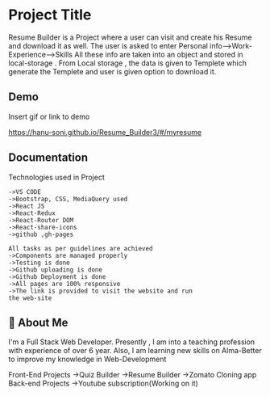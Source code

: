 
# Project Title
Resume Builder is a Project where a user can visit and create his Resume and download it as well. The user is asked to enter
Personal info-->Work-Experience-->Skills 
All these info are taken into an object and stored in
local-storage . From Local storage , the data is given to Templete which generate the Templete and user is given option to download it.




## Demo

Insert gif or link to demo

https://hanu-soni.github.io/Resume_Builder3/#/myresume
## Documentation

Technologies used in Project

    ->VS CODE
    ->Bootstrap, CSS, MediaQuery used
    ->React JS
    ->React-Redux
    ->React-Router DOM
    ->React-share-icons
    ->github ,gh-pages

    All tasks as per guidelines are achieved
    ->Components are managed properly
    ->Testing is done
    ->Github uploading is done
    ->Github Deployment is done
    ->All pages are 100% responsive
    ->The link is provided to visit the website and run
    the web-site



## 🚀 About Me
I'm a Full Stack Web Developer. Presently , I am into
a teaching profession with experience of over 6 year.
Also, I am learning new skills on Alma-Better to improve my knowledge in Web-Development 

Front-End Projects ->Quiz Builder
                    ->Resume Builder
                    ->Zomato Cloning app
Back-end Projects    ->Youtube subscription(Working on it)
